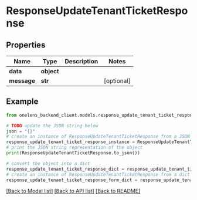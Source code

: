 # ResponseUpdateTenantTicketResponse


## Properties

Name | Type | Description | Notes
------------ | ------------- | ------------- | -------------
**data** | **object** |  | 
**message** | **str** |  | [optional] 

## Example

```python
from onelens_backend_client.models.response_update_tenant_ticket_response import ResponseUpdateTenantTicketResponse

# TODO update the JSON string below
json = "{}"
# create an instance of ResponseUpdateTenantTicketResponse from a JSON string
response_update_tenant_ticket_response_instance = ResponseUpdateTenantTicketResponse.from_json(json)
# print the JSON string representation of the object
print(ResponseUpdateTenantTicketResponse.to_json())

# convert the object into a dict
response_update_tenant_ticket_response_dict = response_update_tenant_ticket_response_instance.to_dict()
# create an instance of ResponseUpdateTenantTicketResponse from a dict
response_update_tenant_ticket_response_form_dict = response_update_tenant_ticket_response.from_dict(response_update_tenant_ticket_response_dict)
```
[[Back to Model list]](../README.md#documentation-for-models) [[Back to API list]](../README.md#documentation-for-api-endpoints) [[Back to README]](../README.md)


